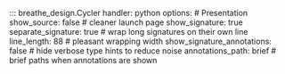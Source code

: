 <!-- prettier-ignore-start -->
::: breathe_design.Cycler
    handler: python
    options:
      # Presentation
      show_source: false                 # cleaner launch page
      show_signature: true
      separate_signature: true           # wrap long signatures on their own line
      line_length: 88                    # pleasant wrapping width
      show_signature_annotations: false  # hide verbose type hints to reduce noise
      annotations_path: brief            # brief paths when annotations are shown
<!-- prettier-ignore-end -->
